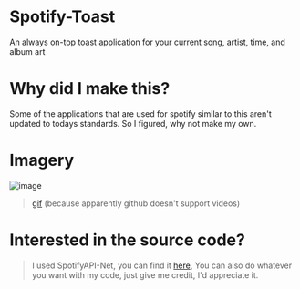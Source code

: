 # Spotify-Toast
An always on-top toast application for your current song, artist, time, and album art

# Why did I make this?
Some of the applications that are used for spotify similar to this aren't updated to todays standards. So I figured, why not make my own.

# Imagery

![image](https://i.imgur.com/niacrDL.png)

> [gif](https://i.imgur.com/DD6BoRM.gifv) (because apparently github doesn't support videos)


# Interested in the source code?
> I used SpotifyAPI-Net, you can find it [here](https://github.com/johnnycrazy/SpotifyAPI-NET), You can also do whatever you want with my code, just give me credit, I'd appreciate it.

